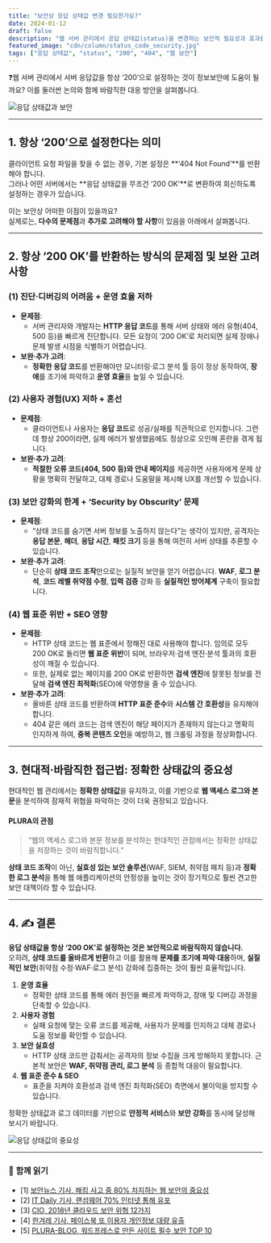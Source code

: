 ```yaml
---
title: "보안상 응답 상태값 변경 필요한가요?"
date: 2024-01-12
draft: false
description: "웹 서버 관리에서 응답 상태값(status)을 변경하는 보안적 필요성과 효과를 분석합니다."
featured_image: "cdn/column/status_code_security.jpg"
tags: ["응답 상태값", "status", "200", "404", "웹 보안"]
---
```


❓웹 서버 관리에서 서버 응답값을 항상 ‘200’으로 설정하는 것이 정보보안에 도움이 될까요? 이를 둘러싼 논의와 함께 바람직한 대응 방안을 살펴봅니다.

<!--more-->

![응답 상태값과 보안](https://blog.plura.io/cdn/column/status_code_security.jpg)

---

## 1. **항상 ‘200’으로 설정한다는 의미**
클라이언트 요청 파일을 찾을 수 없는 경우, 기본 설정은 **‘404 Not Found’**를 반환해야 합니다.  
그러나 어떤 서버에서는 **응답 상태값을 무조건 ‘200 OK’**로 변환하여 회신하도록 설정하는 경우가 있습니다.

이는 보안상 어떠한 이점이 있을까요?  
실제로는, **다수의 문제점**과 **추가로 고려해야 할 사항**이 있음을 아래에서 살펴봅니다.

---

## 2. **항상 ‘200 OK’를 반환하는 방식의 문제점 및 보완 고려사항**

### (1) 진단·디버깅의 어려움 + 운영 효율 저하
- **문제점**:  
  - 서버 관리자와 개발자는 **HTTP 응답 코드**를 통해 서버 상태와 에러 유형(404, 500 등)을 빠르게 진단합니다. 모든 요청이 ‘200 OK’로 처리되면 실제 장애나 문제 발생 시점을 식별하기 어렵습니다.
- **보완·추가 고려**:  
  - **정확한 응답 코드**를 반환해야만 모니터링·로그 분석 툴 등이 정상 동작하여, **장애**를 조기에 파악하고 **운영 효율**을 높일 수 있습니다.

### (2) 사용자 경험(UX) 저하 + 혼선
- **문제점**:  
  - 클라이언트나 사용자는 **응답 코드**로 성공/실패를 직관적으로 인지합니다. 그런데 항상 200이라면, 실제 에러가 발생했음에도 정상으로 오인해 혼란을 겪게 됩니다.
- **보완·추가 고려**:  
  - **적절한 오류 코드(404, 500 등)와 안내 페이지**를 제공하면 사용자에게 문제 상황을 명확히 전달하고, 대체 경로나 도움말을 제시해 UX를 개선할 수 있습니다.

### (3) 보안 강화의 한계 + ‘Security by Obscurity’ 문제
- **문제점**:  
  - “상태 코드를 숨기면 서버 정보를 노출하지 않는다”는 생각이 있지만, 공격자는 **응답 본문**, **헤더**, **응답 시간**, **패킷 크기** 등을 통해 여전히 서버 상태를 추론할 수 있습니다.
- **보완·추가 고려**:  
  - 단순히 **상태 코드 조작**만으로는 실질적 보안을 얻기 어렵습니다. **WAF**, **로그 분석**, **코드 레벨 취약점 수정**, **입력 검증** 강화 등 **실질적인 방어체계** 구축이 필요합니다.

### (4) 웹 표준 위반 + SEO 영향
- **문제점**:  
  - HTTP 상태 코드는 웹 표준에서 정해진 대로 사용해야 합니다. 임의로 모두 200 OK로 돌리면 **웹 표준 위반**이 되며, 브라우저·검색 엔진·분석 툴과의 호환성이 깨질 수 있습니다.
  - 또한, 실제로 없는 페이지를 200 OK로 반환하면 **검색 엔진**에 잘못된 정보를 전달해 **검색 엔진 최적화**(SEO)에 악영향을 줄 수 있습니다.
- **보완·추가 고려**:  
  - 올바른 상태 코드를 반환하여 **HTTP 표준 준수**와 **시스템 간 호환성**을 유지해야 합니다.  
  - 404 같은 에러 코드는 검색 엔진이 해당 페이지가 존재하지 않는다고 명확히 인지하게 하여, **중복 콘텐츠 오인**을 예방하고, 웹 크롤링 과정을 정상화합니다.

---

## 3. **현대적·바람직한 접근법: 정확한 상태값의 중요성**
현대적인 웹 관리에서는 **정확한 상태값**을 유지하고, 이를 기반으로 **웹 액세스 로그와 본문**을 분석하여 잠재적 위협을 파악하는 것이 더욱 권장되고 있습니다.

#### **PLURA의 관점**
> “웹의 액세스 로그와 본문 정보를 분석하는 현대적인 관점에서는 정확한 상태값을 저장하는 것이 바람직합니다.”

**상태 코드 조작**이 아닌, **실효성 있는 보안 솔루션**(WAF, SIEM, 취약점 패치 등)과 **정확한 로그 분석**을 통해 웹 애플리케이션의 안정성을 높이는 것이 장기적으로 훨씬 견고한 보안 대책이라 할 수 있습니다.

---

## 4. ✍️ 결론
**응답 상태값을 항상 ‘200 OK’로 설정하는 것은 보안적으로 바람직하지 않습니다.**  
오히려, **상태 코드를 올바르게 반환**하고 이를 활용해 **문제를 조기에 파악**·**대응**하며, **실질적인 보안**(취약점 수정·WAF·로그 분석) 강화에 집중하는 것이 훨씬 효율적입니다.

1. **운영 효율**  
   - 정확한 상태 코드를 통해 에러 원인을 빠르게 파악하고, 장애 및 디버깅 과정을 단축할 수 있습니다.
2. **사용자 경험**  
   - 실패 요청에 맞는 오류 코드를 제공해, 사용자가 문제를 인지하고 대체 경로나 도움 정보를 확인할 수 있습니다.
3. **보안 실효성**  
   - HTTP 상태 코드만 감춰서는 공격자의 정보 수집을 크게 방해하지 못합니다. 근본적 보안은 **WAF, 취약점 관리, 로그 분석** 등 종합적 대응이 필요합니다.
4. **웹 표준 준수 & SEO**  
   - 표준을 지켜야 호환성과 검색 엔진 최적화(SEO) 측면에서 불이익을 방지할 수 있습니다.

정확한 상태값과 로그 데이터를 기반으로 **안정적 서비스**와 **보안 강화**를 동시에 달성해 보시기 바랍니다.

![응답 상태값의 중요성](https://blog.plura.io/cdn/column/status_code_security-2.png)

---

### 📖 **함께 읽기**
- [1] [보안뉴스 기사, 해킹 사고 중 80% 차지하는 웹 보안의 중요성](https://www.boannews.com/media/view.asp?idx=55170)  
- [2] [IT Daily 기사, 랜섬웨어 70% 인터넷 통해 유포](http://www.itdaily.kr/news/articleView.html?idxno=87512)  
- [3] [CIO, 2018년 클라우드 보안 위협 12가지](https://www.ciokorea.com/news/36759)  
- [4] [한겨레 기사, 페이스북 또 이용자 개인정보 대량 유출](https://www.hani.co.kr/arti/economy/it/989501.html)  
- [5] [PLURA-BLOG, 워드프레스로 만든 사이트 필수 보안 TOP 10](https://blog.plura.io/ko/column/wordpress_security_top10/)
